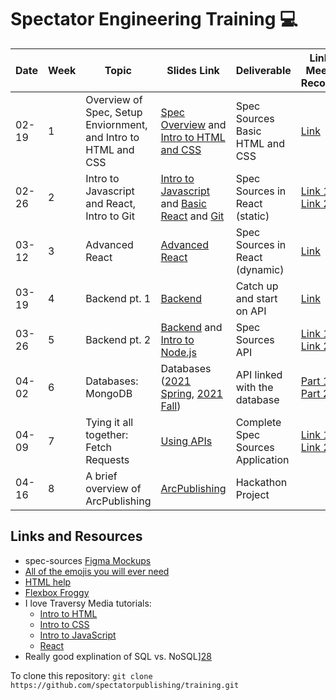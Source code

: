 # Spectator Engineering Training :computer:

| Date | Week | Topic | Slides Link | Deliverable | Link to Meeting Recording | EM |
| --- | --- | --- | --- | --- | --- | --- |
| 02-19 | 1 | Overview of Spec, Setup Enviornment, and Intro to HTML and CSS | [Spec Overview][1] and [Intro to HTML and CSS][2] | Spec Sources Basic HTML and CSS | [Link][3]| Erin | 
| 02-26 | 2 | Intro to Javascript and React, Intro to Git | [Intro to Javascript][4] and [Basic React][5] and [Git][6] | Spec Sources in React (static) | [Link 1][7], [Link 2][8] | Caroline |
| 03-12 | 3 | Advanced React | [Advanced React][9] | Spec Sources in React (dynamic) | [Link][10] | Erin | 
| 03-19 | 4 | Backend pt. 1 | [Backend][11] | Catch up and start on API | [Link][12] | Yu-Chen |
| 03-26 | 5 | Backend pt. 2 | [Backend][13] and [Intro to Node.js][14] | Spec Sources API | [Link 1][15], [Link 2][16] | Francesca |
| 04-02 | 6 | Databases: MongoDB | Databases ([2021 Spring][17], [2021 Fall][18])| API linked with the database | [Part 1][30], [Part 2][31] | Yunlan |
| 04-09 | 7 | Tying it all together: Fetch Requests | [Using APIs][19] | Complete Spec Sources Application | [Link 1](https://drive.google.com/file/d/1DKEG7xN_86mHRQbMqhR1Q_pMY6c0Ly9f/view?usp=sharing), [Link 2](https://drive.google.com/file/d/1WheYBE83UcSJ2zmO12iniK1ornqSNdOU/view?usp=sharing) | Laura |
| 04-16 | 8 | A brief overview of ArcPublishing | [ArcPublishing][20] | Hackathon Project |  | Erin |

## Links and Resources

- spec-sources [Figma Mockups][29]
- [All of the emojis you will ever need][21]
- [HTML help][22]
- [Flexbox Froggy][23]
- I love Traversy Media tutorials:
  - [Intro to HTML][24]
  - [Intro to CSS][25]
  - [Intro to JavaScript][26]
  - [React][27]
- Really good explination of SQL vs. NoSQL][28]


To clone this repository:
`git clone https://github.com/spectatorpublishing/training.git`


<!-- Links to taining PPTs -->
[1]: https://docs.google.com/presentation/d/18BK22ONbI4FlkKyrp7SkQc_FgFPYBim75shaHAu-YLA/edit?usp=sharing   "Spec Overview PPT"
[2]: https://docs.google.com/presentation/d/1UasEgAn-pmmOke6d_QfOh9bKDnASUNwXtaKLxMnAZu4/edit?usp=sharing   "Intro to HTML and CSS PPT"
[4]: https://docs.google.com/presentation/d/1ZdvsbhUxTANFl2P1xppMcT49mak08gvFjxO06kFWYkM/edit?usp=sharing   "Intro to JavaScript PPT"
[5]: https://docs.google.com/presentation/d/1QvmYgZIw12dPkroMbzhsLc1Xfgs8EjKtWW0ouQFUBWU/edit?usp=sharing   "Basic React PPT"
[6]: https://docs.google.com/presentation/d/108E-x5ilgn7qnA91_Kj4mG3-iVRUG7xublKCzfEtBcA/edit?usp=sharing   "Git tutorial PPT"
[9]: https://docs.google.com/presentation/d/109h98pvCjivxpGiUvS41ptb9upsWtJOSV3MSq31cDpI/edit?usp=sharing   "Advanced React PPT"
[11]: https://docs.google.com/presentation/d/1_B2j1PoEz6sAXqUzVD4LUp5uOKNFioTp0iVxHIFZKBs/edit?usp=sharing  "Backend 1 PPT"
[13]: https://docs.google.com/presentation/d/1_B2j1PoEz6sAXqUzVD4LUp5uOKNFioTp0iVxHIFZKBs/edit?usp=sharing  "Backend 2 PPT"
[14]: https://docs.google.com/presentation/d/1950JBO88AL_gMiblnu32qCbQ9p8JpP-VKVfSK-ySXoA/edit?usp=sharing  "Intro to Node.js PPT"
[17]: https://docs.google.com/presentation/d/18kOuwIx78VhuUiNEGY3cvIeRKozTH6NfSH-pzB0D1CA/edit?usp=sharing "Databases 2021 Spring PPT"
[18]: https://docs.google.com/presentation/d/1Y7undGDx02xcicf8tUq8mPzj8ohdzrRs4rbrzUK6B2Y/edit?usp=sharing "Databases 2021 Fall PPT"
[19]: https://docs.google.com/presentation/d/11bajh_TN5W9us4MkwyEkQGhhv8JSPP8SZrprFym2DA4/edit?usp=sharing  "Using APIs PPT"
[20]: https://docs.google.com/presentation/d/1e6bRwxYTGyfXXYH-e527HM7pS-ZhF6HvWjNeDhI-xds/edit?usp=sharing  "Arcpublishing PPT"


<!-- Links to Training Recordings -->
[3]: https://columbiauniversity.zoom.us/rec/play/r8J08oFxwwQnv6Xyuj4f0uZ83LXsWd_tuKw1IFsdYWbdo-pFfr0dnEzOUFwJNLWNmHD9nfw--qZ_oMJX.AvZV2-bAhOTGs1PZ?continueMode=true&_x_zm_rtaid=bU6vkAWoSCyylUW28YPJfw.1633568317265.8afde2163c73ec225a5707f3eee2dd2e&_x_zm_rhtaid=503       "Week 1 recording"
[7]: https://columbiauniversity.zoom.us/rec/share/PXm8C3EIFAofT0vvA-Nv-Xa0899faXjfOQhHFF6oTXhzkW5Pmy_tvYYE6T8hItgi.HPMBjBC4HBGL47D1   "Week 2 recording 1"
[8]: https://columbiauniversity.zoom.us/rec/share/MegOPsvH9xjsVnYHYyAyAUKuiH43kyG9k0ZonbvXqGjkLvqXG-jT78J9JmDbB0xQ.zsugKs-i31ytBsAH   "Week 2 recording 2"
[10]: https://columbiauniversity.zoom.us/rec/share/HBkAMzX0YRXEtB0gtMH2Je6KnXTIiB-y18DeZV25aigNtSqOdoInZQ81isJ3t3H8.czevZQ6caqPr3fcz  "Week 3 recording"
[12]: https://columbiauniversity.zoom.us/rec/share/SEet9TZc9RH1ZQHzFLZD7AASZ9QrQiuXOizpZjwbv9nNptmBKFOCfwwzK8m2B_cz.FhsT6l3xUEY7gWBO  "Week 4 recording"
[15]: https://drive.google.com/file/d/1Lzk1yOmjKEgfIpxwiHoBS9kTG2jccmUj/view?usp=sharing                                              "Week 5 recording 1"
[16]: https://drive.google.com/file/d/185p1lTCF1fxiGMTKpwst2oJoMMpakW_M/view?usp=sharing                                              "Week 5 recording 2"
[30]: https://drive.google.com/file/d/1M8fp_MWOofLV7x1HO4Bws-Ehk3A89x6T/view?usp=sharing                                              "Week 6 recording part 1"
[31]: https://drive.google.com/file/d/1psBkL3QW3mtRsYpbGU9ZOTTjEoJ1t9nP/view?usp=sharing                                              "Week 6 recording part 2"


<!-- Resources -->
[21]: https://gist.github.com/rxaviers/7360908  "emojis"
[22]: https://www.w3schools.com/html/default.asp  "HTML resources"
[23]: https://flexboxfroggy.com/  "Flexbox Froggy"
[24]: https://www.youtube.com/watch?v=UB1O30fR-EE&list=PLillGF-RfqbZTASqIqdvm1R5mLrQq79CU   "Traversy Media Tutorial - HTML"
[25]: https://www.youtube.com/watch?v=yfoY53QXEnI&list=PLillGF-RfqbZTASqIqdvm1R5mLrQq79CU&index=2   "Traversy Media Tutorial - CSS"
[26]: https://www.youtube.com/watch?v=hdI2bqOjy3c&list=PLillGF-RfqbbnEGy3ROiLWk7JMCuSyQtX   "Traversy Media Tutorial - JavaScript"
[27]: https://www.youtube.com/watch?v=w7ejDZ8SWv8   "Traversy Media Tutorial - React.js"
[28]: https://www.mongodb.com/nosql-explained/nosql-vs-sql  "SQL vs NoSQL"
[29]: https://www.figma.com/file/Ptm7BvMduyqaGEcYBKzSZG/Trainee-Project?node-id=0%3A1   "Spec-sources Figma mockup"
